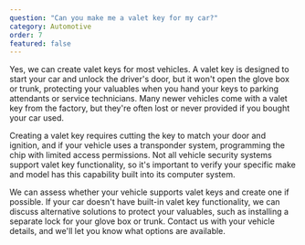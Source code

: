 ```yaml
---
question: "Can you make me a valet key for my car?"
category: Automotive
order: 7
featured: false
---
```


Yes, we can create valet keys for most vehicles. A valet key is designed to start your car and unlock the driver's door, but it won't open the glove box or trunk, protecting your valuables when you hand your keys to parking attendants or service technicians. Many newer vehicles come with a valet key from the factory, but they're often lost or never provided if you bought your car used.

Creating a valet key requires cutting the key to match your door and ignition, and if your vehicle uses a transponder system, programming the chip with limited access permissions. Not all vehicle security systems support valet key functionality, so it's important to verify your specific make and model has this capability built into its computer system.

We can assess whether your vehicle supports valet keys and create one if possible. If your car doesn't have built-in valet key functionality, we can discuss alternative solutions to protect your valuables, such as installing a separate lock for your glove box or trunk. Contact us with your vehicle details, and we'll let you know what options are available.
